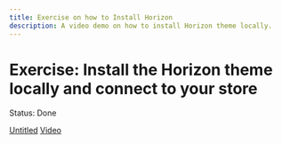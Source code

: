 ```yaml
---
title: Exercise on how to Install Horizon
description: A video demo on how to install Horizon theme locally.
---
```


# Exercise: Install the Horizon theme locally and connect to your store

Status: Done

[Untitled](EIH/EIH.webm)
[Video](EIH/EIH.webm)